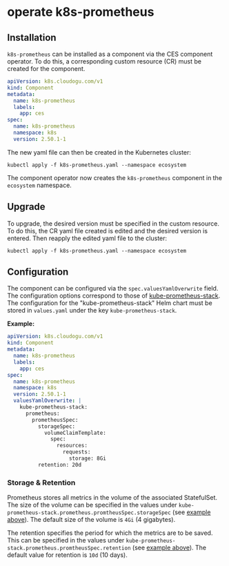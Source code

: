 # operate k8s-prometheus

## Installation

`k8s-prometheus` can be installed as a component via the CES component operator.
To do this, a corresponding custom resource (CR) must be created for the component.

```yaml
apiVersion: k8s.cloudogu.com/v1
kind: Component
metadata:
  name: k8s-prometheus
  labels:
    app: ces
spec:
  name: k8s-prometheus
  namespace: k8s
  version: 2.50.1-1
```

The new yaml file can then be created in the Kubernetes cluster:

```shell
kubectl apply -f k8s-prometheus.yaml --namespace ecosystem
```

The component operator now creates the `k8s-prometheus` component in the `ecosystem` namespace.

## Upgrade

To upgrade, the desired version must be specified in the custom resource.
To do this, the CR yaml file created is edited and the desired version is entered.
Then reapply the edited yaml file to the cluster:

```shell
kubectl apply -f k8s-prometheus.yaml --namespace ecosystem
```

## Configuration

The component can be configured via the `spec.valuesYamlOverwrite` field.
The configuration options correspond to those of [kube-prometheus-stack](https://github.com/prometheus-community/helm-charts/blob/main/charts/kube-prometheus-stack/values.yaml).
The configuration for the "kube-prometheus-stack" Helm chart must be stored in `values.yaml` under the key `kube-prometheus-stack`.

**Example:**
```yaml
apiVersion: k8s.cloudogu.com/v1
kind: Component
metadata:
  name: k8s-prometheus
  labels:
    app: ces
spec:
  name: k8s-prometheus
  namespace: k8s
  version: 2.50.1-1
  valuesYamlOverwrite: |
    kube-prometheus-stack:
      prometheus:
        prometheusSpec:
          storageSpec:
            volumeClaimTemplate:
              spec:
                resources:
                  requests:
                    storage: 8Gi
          retention: 20d
```

### Storage & Retention
Prometheus stores all metrics in the volume of the associated StatefulSet.
The size of the volume can be specified in the values under `kube-prometheus-stack.prometheus.promtheusSpec.storageSpec` (see [example above](#example-valuesyamloverwrite)).
The default size of the volume is `4Gi` (4 gigabytes).

The retention specifies the period for which the metrics are to be saved.
This can be specified in the values under `kube-prometheus-stack.prometheus.promtheusSpec.retention` (see [example above](#example-valuesyamloverwrite)).
The default value for retention is `10d` (10 days).